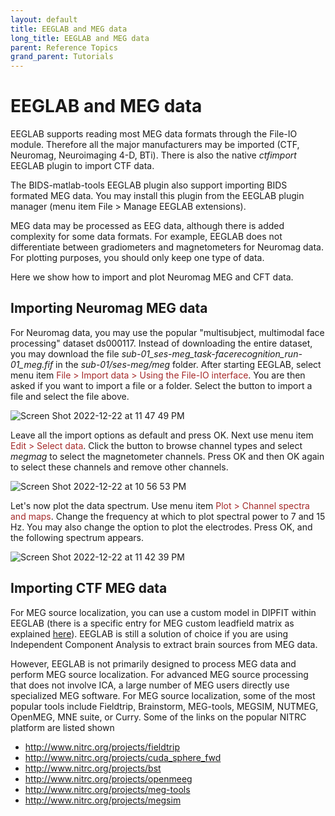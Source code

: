 ```yaml
---
layout: default
title: EEGLAB and MEG data
long_title: EEGLAB and MEG data
parent: Reference Topics
grand_parent: Tutorials
---
```

EEGLAB and MEG data
====================

EEGLAB supports reading most MEG data formats through the File-IO
module. Therefore all the major manufacturers may be imported (CTF,
Neuromag, Neuroimaging 4-D, BTi). There is also the native *ctfimport* EEGLAB plugin to import CTF data.

The BIDS-matlab-tools EEGLAB plugin also support importing BIDS formated MEG data. You may install this plugin from the EEGLAB plugin manager (menu item File > Manage EEGLAB extensions). 

MEG data may be processed as EEG data, although there is added complexity
for some data formats. For example, EEGLAB does not differentiate
between gradiometers and magnetometers for Neuromag data. For
plotting purposes, you should only keep one type of data.

Here we show how to import and plot Neuromag MEG and CFT data. 

Importing Neuromag MEG data
---------------------------

For Neuromag data, you may use the popular "multisubject, multimodal face processing" dataset ds000117. Instead of downloading the entire dataset, you may download the file *sub-01_ses-meg_task-facerecognition_run-01_meg.fif* in the *sub-01/ses-meg/meg* folder. After starting EEGLAB, select menu item <span style="color: brown">File > Import data > Using the File-IO interface</span>. You are then asked if you want to import a file or a folder. Select the button to import a file and select the file above.

![Screen Shot 2022-12-22 at 11 47 49 PM](https://user-images.githubusercontent.com/1872705/209294989-34f958d5-6cc9-4639-9662-c96cf4217204.png)

Leave all the import options as default and press OK. Next use menu item <span style="color: brown">Edit > Select data</span>. Click the button to browse channel types and select *megmag* to select the magnetometer channels. Press OK and then OK again to select these channels and remove other channels.

![Screen Shot 2022-12-22 at 10 56 53 PM](https://user-images.githubusercontent.com/1872705/209293499-5f5a06c4-7cf4-45a8-8d89-e323e888cddc.png)

Let's now plot the data spectrum. Use menu item <span style="color: brown">Plot > Channel spectra and maps</span>. Change the frequency at which to plot spectral power to 7 and 15 Hz. You may also change the option to plot the electrodes. Press OK, and the following spectrum appears.

![Screen Shot 2022-12-22 at 11 42 39 PM](https://user-images.githubusercontent.com/1872705/209294152-ee22cc89-46d5-429d-a0de-31fa31a83d37.png)

Importing CTF MEG data
----------------------



For MEG source localization, you can use a custom model in DIPFIT within
EEGLAB (there is a specific entry for MEG custom leadfield matrix as explained [here](/tutorials/09_source/DIPFIT.html#using-dipfit-to-fit-independent-meg-components)). EEGLAB is still a solution of choice if you are using
Independent Component Analysis to extract brain sources from MEG data.

However, EEGLAB is not primarily designed to process MEG data and
perform MEG source localization. For advanced MEG source processing that
does not involve ICA, a large number of MEG users directly use specialized MEG
 software. For MEG source localization, some of the most
popular tools include Fieldtrip, Brainstorm, MEG-tools, MEGSIM, NUTMEG,
OpenMEG, MNE suite, or Curry. Some of the links on the popular NITRC
platform are listed shown

-   <http://www.nitrc.org/projects/fieldtrip>
-   <http://www.nitrc.org/projects/cuda_sphere_fwd>
-   <http://www.nitrc.org/projects/bst>
-   <http://www.nitrc.org/projects/openmeeg>
-   <http://www.nitrc.org/projects/meg-tools>
-   <http://www.nitrc.org/projects/megsim>
